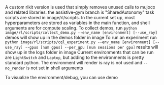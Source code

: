 A custom rlkit version is used that simply removes unused calls to mujoco and related libraries.
the assistive-gym branch is "SharedAutonomy"
task scripts are stored in image/rl/scripts. In the current set up, most hyperparameters are stored as variables in the main function, and shell arguments are for compute scaling.
To collect demos, run `python image/rl/scripts/collect_demo.py --env_name [environment] [--use_ray]`
    demos will show up in the demos folder in image
To run an experiment run `python image/rl/scripts/cql_experiment.py --env_name [environment] [--use_ray] --gpus [num gpus] --per_gpu [num sessions per gpu]`
    results will show up in the logs folder in image
Current environments that can be run are `LightSwitch` and `Laptop`, but adding to the environments is pretty standard python.
The environment will render is ray is not used and `--no_render` is not set in shell arguments

To visualize the environment/debug, you can use demo
